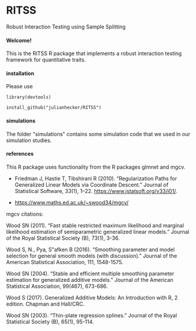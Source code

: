# RITSS
Robust Interaction Testing using Sample Splitting


#### Welcome!

This is the RITSS R package that implements a robust interaction testing framework for quantitative traits. 

#### installation

Please use

```library(devtools)```

```install_github("julianhecker/RITSS")```

#### simulations

The folder "simulations" contains some simulation code that we used in our simulation studies. 


#### references

This R package uses functionality from the R packages glmnet and mgcv. 

- Friedman J, Hastie T, Tibshirani R (2010). “Regularization Paths for Generalized Linear Models via Coordinate Descent.” Journal of Statistical Software, 33(1), 1–22. https://www.jstatsoft.org/v33/i01/.

- https://www.maths.ed.ac.uk/~swood34/mgcv/

mgcv citations:

Wood SN (2011). “Fast stable restricted maximum likelihood and marginal likelihood estimation of semiparametric generalized linear models.” Journal of the Royal Statistical Society (B), 73(1), 3-36.

Wood S, N., Pya, S"afken B (2016). “Smoothing parameter and model selection for general smooth models (with discussion).” Journal of the American Statistical Association, 111, 1548-1575.

Wood SN (2004). “Stable and efficient multiple smoothing parameter estimation for generalized additive models.” Journal of the American Statistical Association, 99(467), 673-686.

Wood S (2017). Generalized Additive Models: An Introduction with R, 2 edition. Chapman and Hall/CRC.

Wood SN (2003). “Thin-plate regression splines.” Journal of the Royal Statistical Society (B), 65(1), 95-114.

